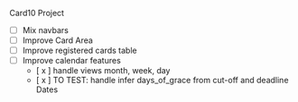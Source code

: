 Card10 Project

- [ ] Mix navbars
- [ ] Improve Card Area
- [ ] Improve registered cards table
- [ ] Improve calendar features
  - [ x ] handle views month, week, day
  - [ x ] TO TEST: handle infer days_of_grace from cut-off and deadline Dates
